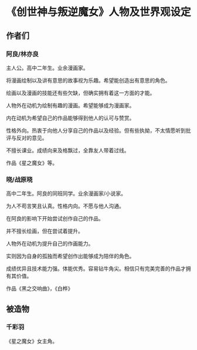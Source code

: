 # 《创世神与叛逆魔女》人物及世界观设定

## 作者们

### 阿良/林亦良

主人公。高中二年生。业余漫画家。

将漫画绘制以及讲有意思的故事视为乐趣。希望能创造出有意思的角色。

绘画以及漫画的技能还有些欠缺，但确实拥有着这一方面的才能。

人物外在动机为绘制有趣的漫画。希望能够成为漫画家。

内在动机为希望自己的作品能够得到他人的认可与赞赏。

性格外向。热衷于向他人分享自己的作品以及经验。但有些执拗，不太情愿听到批评与反对的意见。

不擅长课业。成绩向来及格飘过，全靠友人带着过线。

作品《星之魔女》等。

### 晓/战原晓

高中二年生。阿良的同班同学。业余漫画家/小说家。

为人不苟言笑且认真。性格内向。不愿与他人沟通。

在阿良的影响下开始尝试创作自己的作品。

并不擅长绘画，但在尝试着提升。

人物外在动机为提升自己的作画能力。

实则因为自身的孤独而希望创作出能够成为陪伴的角色。

成绩优异且技术能力强。体能优秀。容易钻牛角尖。相信只有完美完善的作品才拥有其价值。

作品《黑之交响曲》，《白桦》

## 被造物

### 千彩羽

《星之魔女》女主角。
